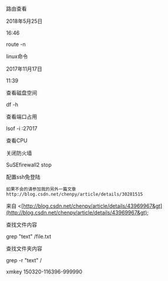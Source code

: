 路由查看

2018年5月25日

16:46

route -n

linux命令

2017年11月17日

11:39

查看磁盘空间

df -h

查看端口占用

lsof -i :27017

查看CPU

关闭防火墙

SuSEfirewall2 stop

配置ssh免登陆

```
如果不会的请参加我的另外一篇文章 http://blog.csdn.net/chenpy/article/details/30281515
```

来自 &lt;[http://blog.csdn.net/chenpy/article/details/43969967&gt](http://blog.csdn.net/chenpy/article/details/43969967&gt);



查找文件内容

grep "text" /file.txt

查找文件夹内容

grep -r "text" /

xmkey
150320-116396-999990
